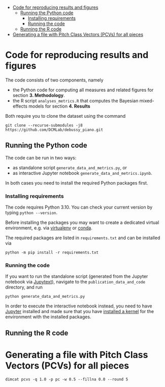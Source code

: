 <!-- TOC -->
* [Code for reproducing results and figures](#code-for-reproducing-results-and-figures)
  * [Running the Python code](#running-the-python-code)
    * [Installing requirements](#installing-requirements)
    * [Running the code](#running-the-code)
  * [Running the R code](#running-the-r-code)
* [Generating a file with Pitch Class Vectors (PCVs) for all pieces](#generating-a-file-with-pitch-class-vectors--pcvs--for-all-pieces)
<!-- TOC -->

# Code for reproducing results and figures

The code consists of two components, namely

* the Python code for computing all measures and related figures for section **3. Methodology**.
* the R script `analyses_metrics.R` that computes the Bayesian mixed-effects models for section
  **4. Results**

Both require you to clone the dataset using the command

    git clone --recurse-submodules -j8 https://github.com/DCMLab/debussy_piano.git

## Running the Python code

The code can be run in two ways:

* as standalone script `generate_data_and_metrics.py`, or
* as interactive Jupyter notebook `generate_data_and_metrics.ipynb`.

In both cases you need to install the required Python packages first.

### Installing requirements

The code requires Python 3.10. You can check your current version by typing `python --version`.

Before installing the packages you may want to create a dedicated virtual environment, e.g. via
[virtualenv](www.virtualenv.org) or [conda](www.conda.io).

The required packages are listed in `requirements.txt` and can be installed via

    python -m pip install -r requirements.txt

### Running the code

If you want to run the standalone script (generated from the Jupyter notebook via 
[Jupytext](jupytext.readthedocs.io/)), navigate to the `publication_data_and_code` directory,
and run

    python generate_data_and_metrics.py

In order to execute the interactive notebook instead, you need to have [Jupyter](http://jupyter.org/install) installed and made sure that you have [installed a kernel](https://ipython.readthedocs.io/en/latest/install/kernel_install.html#kernels-for-different-environments) for the environment with the installed packages.


## Running the R code

# Generating a file with Pitch Class Vectors (PCVs) for all pieces

`dimcat pcvs -q 1.0 -p pc -w 0.5 --fillna 0.0 --round 5`